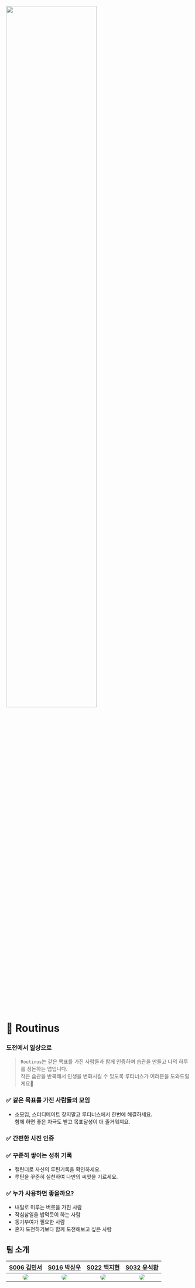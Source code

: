
<img src="https://user-images.githubusercontent.com/83990431/139360234-52d0ed36-91b2-4ae0-ab43-946da87c8264.png" width="70%">

# 🌱 Routinus

### 도전에서 일상으로

> `Routinus`는 같은 목표를 가진 사람들과 함께 인증하며 습관을 만들고 나의 하루를 정돈하는 앱입니다. <br />
작은 습관을 반복해서 인생을 변화시킬 수 있도록 루티너스가 여러분을 도와드릴게요🙂

### ✅  같은 목표를 가진 사람들의 모임

- 소모임, 스터디메이트 찾지말고 루티너스에서 한번에 해결하세요. <br />
함께 하면 좋은 자극도 받고 목표달성이 더 즐거워져요.

### ✅  간편한 사진 인증

### ✅  꾸준히 쌓이는 성취 기록

- 캘린더로 자신의 루틴기록을 확인하세요.
- 루틴을 꾸준히 실천하여 나만의 씨앗을 기르세요.

### ✅  누가 사용하면 좋을까요?

- 내일로 미루는 버릇을 가진 사람
- 작심삼일을 밥먹듯이 하는 사람
- 동기부여가 필요한 사람
- 혼자 도전하기보다 함께 도전해보고 싶은 사람

## 팀 소개

|[S006 김민서](https://github.com/mingso)|[S016 박상우](https://github.com/motosw3600)|[S022 백지현](https://github.com/bhyun)|[S032 유석환](https://github.com/youseokhwan)|
|:-:|:-:|:-:|:-:|
|<a href="url"><img src="https://avatars.githubusercontent.com/mingso" style="border-radius:50%"></a>|<a href="url"><img src="https://avatars.githubusercontent.com/motosw3600" style="border-radius:50%"></a>|<a href="url"><img src="https://avatars.githubusercontent.com/bhyun" style="border-radius:50%"></a>|<a href="url"><img src="https://avatars.githubusercontent.com/youseokhwan" style="border-radius:50%"></a>|
